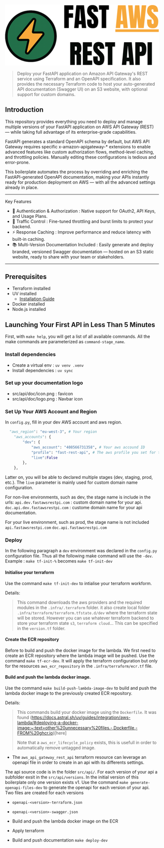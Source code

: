 <div style="text-align: center;">
  <img src="src/api/doc/logo.png" alt="logo">
</div>

> Deploy your FastAPI application on Amazon API Gateway's REST service using Terraform and an OpenAPI specification.
> It also provides the necessary Terraform code to host your auto-generated API documentation (Swagger UI) on an S3 website, with optional support for custom domains.



## Introduction

This repository provides everything you need to deploy and manage multiple versions of your FastAPI application on AWS API Gateway (REST) — while taking full advantage of its enterprise-grade capabilities.

FastAPI generates a standard OpenAPI schema by default, but AWS API Gateway requires specific x-amazon-apigateway-* extensions to enable advanced features like custom authorization flows, method-level caching, and throttling policies.
Manually editing these configurations is tedious and error-prone.

This boilerplate automates the process by overriding and enriching the FastAPI-generated OpenAPI documentation, making your APIs instantly ready for production deployment on AWS — with all the advanced settings already in place.

---
Key Features
-	🔐 Authentication & Authorization : Native support for OAuth2, API Keys, and Usage Plans.
-	🚦 Traffic Control : Fine-tuned throttling and burst limits to protect your backend.
- ⚡ Response Caching : Improve performance and reduce latency with built-in caching.
- 📚 Multi-Version Documentation Included : Easily generate and deploy branded, versioned Swagger documentation — hosted on an S3 static website, ready to share with your team or stakeholders.
---

## Prerequisites

- Terraform installed
- UV installed
  - [Installation Guide](https://docs.astral.sh/uv/getting-started/installation/)
- Docker installed
- Node.js installed

## Launching Your First API in Less Than 5 Minutes

First, with `make help`, you will get a list of all available commands. All the make commands are parameterized as `command-stage_name`.

### Install dependencies

- Create a virtual env : `uv venv .venv`
- Install dependencies : `uv sync`

### Set up your documentation logo

- src/api/doc/icon.png : favicon
- src/api/doc/logo.png : Navbar icon

### Set Up Your AWS Account and Region
In `config.py`, fill in your dev AWS account and aws region.

```python
  "aws_region": "eu-west-3", # Your region
    "aws_accounts": {
        "dev": {
            "aws_account": "408566731358", # Your aws accound ID
            "profile": "fast-rest-api", # The aws profile you set for this account in your .aws/credentials file.
            "live":False
        },
    },
```
Latter on, you will be able to declared multiple stages (dev, staging, prod, etc.). The `live` parameter is mainly used for custom domain name configuration.

For non-live environments, such as dev, the stage name is include in the urls:
`api.dev.fastawsrestpi.com` : custom domain name for your api.
`doc.api.dev.fastawsrestpi.com` : custome domain name for your api documentation.

For your live environment, such as prod, the stage name is not included
`api.fastawsrestpi.com`
`doc.api.fastawsrestpi.com`

### Deploy

In the following paragraph a `dev` environment was declared in the `config.py` configuration file. Thus all the following make command will use the `-dev`.
Example : `make tf-init-%` becomes `make tf-init-dev`

#### Initialise your terraform

Use the command `make tf-init-dev` to intialise your terraform workform.

Details:

> This command downloads the aws providers and the required modules in the `.infra/.terraform` folder.
> it also create local folder `.infra/terraform/terraform.tfstate.d/dev` where the terraform state will be stored. However you can use whatever terraform backend to store your terraform state `s3`, `terraform cloud`... This can be specified in the `version.tf` folder.

#### Create the ECR repository

Before to build and push the docker image for the lambda. We first need to create an ECR repository where the lambda image will be pushed.
Use the command `make tf-ecr-dev`. It will apply the terraform configuration but only for the resources `aws_ecr_repository` in the `.infra/terraform/ecr.tf` file.

#### Build and push the lambda docker image.

Use the command `make build-push-lambda-image-dev` to build and push the lambda docker image to the previously created ECR repository.

Details:

> This commands build your docker image using the `Dockerfile`. It was found (https://docs.astral.sh/uv/guides/integration/aws-lambda/#deploying-a-docker-image:~:text=other%20unnecessary%20files.-,Dockerfile,-FROM%20ghcr.io)[here]
>
> Note that a `aws_ecr_lifecycle_policy` exists, this is usefull in order to automatically remove untagged image.

- The `aws_api_gateway_rest_api` terraform resource can leverage an openapi file in order to create in an api with its differents settings.

The api source code is in the folder `src/api/`. For each version of your api a subfolder exsit in the `src/api/versions`. In the initial version of this boilerplate only one version exists v1.
Use the command `make generate-openapi-files-dev` to generate the openapi for each version of your api. Two files are created for each versions

- `openapi-<version>-terraform.json`
- `openapi-<version>-swagger.json`

- Build and push the lambda docker image on the ECR
- Apply terraform
- Build and push documentation
  `make deploy-dev`

